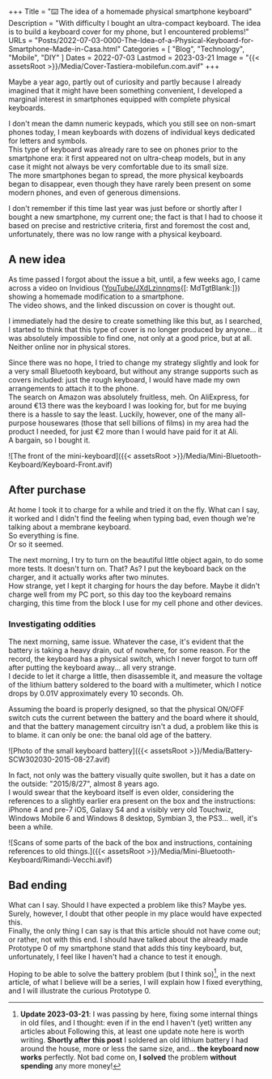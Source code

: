 +++
Title = "⌨️ The idea of ​​a homemade physical smartphone keyboard"
Description = "With difficulty I bought an ultra-compact keyboard. The idea is to build a keyboard cover for my phone, but I encountered problems!"
URLs = "Posts/2022-07-03-0000-The-Idea-of-a-Physical-Keyboard-for-Smartphone-Made-in-Casa.html"
Categories = [ "Blog", "Technology", "Mobile", "DIY" ]
Dates = 2022-07-03
Lastmod = 2023-03-21
Image = "{{< assetsRoot >}}/Media/Cover-Tastiera-mobilefun.com.avif"
+++

Maybe a year ago, partly out of curiosity and partly because I already imagined that it might have been something convenient, I developed a marginal interest in smartphones equipped with complete physical keyboards.

I don't mean the damn numeric keypads, which you still see on non-smart phones today, I mean keyboards with dozens of individual keys dedicated for letters and symbols.  
This type of keyboard was already rare to see on phones prior to the smartphone era: it first appeared not on ultra-cheap models, but in any case it might not always be very comfortable due to its small size.  
The more smartphones began to spread, the more physical keyboards began to disappear, even though they have rarely been present on some modern phones, and even of generous dimensions.

I don't remember if this time last year was just before or shortly after I bought a new smartphone, my current one; the fact is that I had to choose it based on precise and restrictive criteria, first and foremost the cost and, unfortunately, there was no low range with a physical keyboard.

## A new idea

As time passed I forgot about the issue a bit, until, a few weeks ago, I came across a video on Invidious ([YouTube/JXdLzinnqms](https://invidious.snopyta.org/JXdLzinnqms){[: MdTgtBlank:]}) showing a homemade modification to a smartphone.  
The video shows, and the linked discussion on cover is thought out.

I immediately had the desire to create something like this but, as I searched, I started to think that this type of cover is no longer produced by anyone... it was absolutely impossible to find one, not only at a good price, but at all. Neither online nor in physical stores.

Since there was no hope, I tried to change my strategy slightly and look for a very small Bluetooth keyboard, but without any strange supports such as covers included: just the rough keyboard, I would have made my own arrangements to attach it to the phone.  
The search on Amazon was absolutely fruitless, meh. On AliExpress, for around €13 there was the keyboard I was looking for, but for me buying there is a hassle to say the least. Luckily, however, one of the many all-purpose housewares (those that sell billions of films) in my area had the product I needed, for just €2 more than I would have paid for it at Ali.  
A bargain, so I bought it.

![The front of the mini-keyboard]({{< assetsRoot >}}/Media/Mini-Bluetooth-Keyboard/Keyboard-Front.avif)

## After purchase

At home I took it to charge for a while and tried it on the fly. What can I say, it worked and I didn't find the feeling when typing bad, even though we're talking about a membrane keyboard.  
So everything is fine.  
Or so it seemed.

The next morning, I try to turn on the beautiful little object again, to do some more tests. It doesn't turn on. That? As? I put the keyboard back on the charger, and it actually works after two minutes.  
How strange, yet I kept it charging for hours the day before. Maybe it didn't charge well from my PC port, so this day too the keyboard remains charging, this time from the block I use for my cell phone and other devices.

### Investigating oddities

The next morning, same issue. Whatever the case, it's evident that the battery is taking a heavy drain, out of nowhere, for some reason. For the record, the keyboard has a physical switch, which I never forgot to turn off after putting the keyboard away... all very strange.  
I decide to let it charge a little, then disassemble it, and measure the voltage of the lithium battery soldered to the board with a multimeter, which I notice drops by 0.01V approximately every 10 seconds. Oh.

Assuming the board is properly designed, so that the physical ON/OFF switch cuts the current between the battery and the board where it should, and that the battery management circuitry isn't a dud, a problem like this is to blame. it can only be one: the banal old age of the battery.

![Photo of the small keyboard battery]({{< assetsRoot >}}/Media/Battery-SCW302030-2015-08-27.avif)

In fact, not only was the battery visually quite swollen, but it has a date on the outside: "2015/8/27", almost 8 years ago.  
I would swear that the keyboard itself is even older, considering the references to a slightly earlier era present on the box and the instructions: iPhone 4 and pre-7 iOS, Galaxy S4 and a visibly very old Touchwiz, Windows Mobile 6 and Windows 8 desktop, Symbian 3, the PS3... well, it's been a while.

![Scans of some parts of the back of the box and instructions, containing references to old things.]({{< assetsRoot >}}/Media/Mini-Bluetooth-Keyboard/Rimandi-Vecchi.avif)

## Bad ending

What can I say. Should I have expected a problem like this? Maybe yes. Surely, however, I doubt that other people in my place would have expected this.  
Finally, the only thing I can say is that this article should not have come out; or rather, not with this end. I should have talked about the already made Prototype 0 of my smartphone stand that adds this tiny keyboard, but, unfortunately, I feel like I haven't had a chance to test it enough.

Hoping to be able to solve the battery problem (but I think so)[^New Battery], in the next article, of what I believe will be a series, I will explain how I fixed everything, and I will illustrate the curious Prototype 0.

[^New Battery]: **Update 2023-03-21**: I was passing by here, fixing some internal things in old files, and I thought: even if in the end I haven't (yet) written any articles about Following this, at least one update note here is worth writing. **Shortly after this post** I soldered an old lithium battery I had around the house, more or less the same size, and... **the keyboard now works** perfectly. Not bad come on, **I solved** the problem **without spending** any more money!